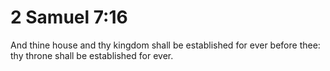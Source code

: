 # 2 Samuel 7:16

And thine house and thy kingdom shall be established for ever before thee: thy throne shall be established for ever.
